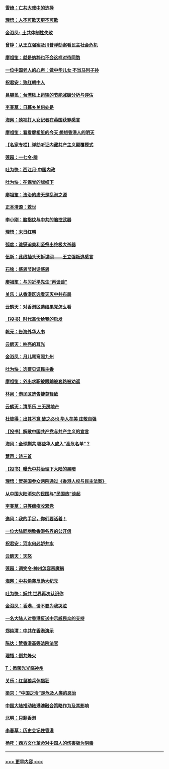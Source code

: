 #### [雪绮：亡共大戏中的选择](../pages/nsc993/n11699922.md?t=12050211) 
#### [理悟：人不可欺天更不可欺](../pages/nsc993/n11699657.md?t=12050211) 
#### [金浴凤:  土共体制性失败](../pages/nsc993/n11699361.md?t=12050211) 
#### [曾铮：从王立强案及川普弹劾案看民主社会危机](../pages/nsc993/n11699318.md?t=12050211) 
#### [廖祖笙：就是纳粹也不会这样对待同胞](../pages/nsc993/n11697658.md?t=12050211) 
#### [一位中国老人的心声：做中华儿女 不当马列子孙](../pages/nsc993/n11697525.md?t=12050211) 
#### [祝君安：致红朝中人](../pages/nsc993/n11697518.md?t=12050211) 
#### [吕锡民：台湾陆上运输的节能减碳分析与评估](../pages/nsc993/n11694983.md?t=12050211) 
#### [李春草：日暮乡关何处是](../pages/nsc993/n11694805.md?t=12050211) 
#### [海网：殃视打人女记者在英国获罪感言](../pages/nsc993/n11693832.md?t=12050211) 
#### [廖祖笙：看看廖祖笙的今天 想想香港人的明天](../pages/nsc993/n11693707.md?t=12050211) 
#### [【名家专栏】弹劾听证内藏共产主义颠覆模式](../pages/nsc993/n11693563.md?t=12050211) 
#### [莲园：一七令‧辨](../pages/nsc993/n11692558.md?t=12050211) 
#### [吐为快：西江月·中国内政](../pages/nsc993/n11692071.md?t=12050211) 
#### [吐为快：在保党的旗帜下](../pages/nsc993/n11691188.md?t=12050211) 
#### [廖祖笙：法治的虚无是乱港之源](../pages/nsc993/n11690605.md?t=12050211) 
#### [正本清源：救世](../pages/nsc993/n11689134.md?t=12050211) 
#### [李小刚：脑指纹与中共的脑控武器](../pages/nsc993/n11688900.md?t=12050211) 
#### [理悟：末日红朝](../pages/nsc993/n11688829.md?t=12050211) 
#### [弧度：谁逼迫美利坚祭出终极大杀器](../pages/nsc993/n11688735.md?t=12050211) 
#### [伍新：此线抽头天拆谍网——王立强叛逃感言](../pages/nsc993/n11687981.md?t=12050211) 
#### [石铭：感恩节时话感恩](../pages/nsc993/n11687568.md?t=12050211) 
#### [廖祖笙：与习近平先生“再谈谈”](../pages/nsc993/n11687005.md?t=12050211) 
#### [关乐：从香港区选看天灭中共布局](../pages/nsc993/n11686647.md?t=12050211) 
#### [云鹤天：对香港区选结果党怎么看](../pages/nsc993/n11686216.md?t=12050211) 
#### [【投书】时代革命给我的启发](../pages/nsc993/n11684287.md?t=12050211) 
#### [乾元：告海外华人书](../pages/nsc993/n11684044.md?t=12050211) 
#### [云鹤天：响亮的耳光](../pages/nsc993/n11684254.md?t=12050211) 
#### [金浴凤：月儿弯弯照九州](../pages/nsc993/n11684231.md?t=12050211) 
#### [吐为快：选票见证民主香](../pages/nsc993/n11684206.md?t=12050211) 
#### [廖祖笙：外出求职被跟踪被套路被劝返](../pages/nsc993/n11683874.md?t=12050211) 
#### [林泉：港民区选告捷莫轻敌](../pages/nsc993/n11683930.md?t=12050211) 
#### [云鹤天：清平乐 三无房地产](../pages/nsc993/n11681521.md?t=12050211) 
#### [杜彼得：出其不意 破之必也 华人在美 庄敬自强](../pages/nsc993/n11679554.md?t=12050211) 
#### [【投书】解散中国共产党与共产主义的宣言](../pages/nsc993/n11679177.md?t=12050211) 
#### [海风：全球剿共 哪些华人或入“高危名单”？](../pages/nsc993/n11678617.md?t=12050211) 
#### [慧声：诗三首](../pages/nsc993/n11678848.md?t=12050211) 
#### [【投书】曝光中共治理下大陆的黑暗](../pages/nsc993/n11678674.md?t=12050211) 
#### [理悟：贺美国参众两院通过《香港人权与民主法案》](../pages/nsc993/n11678104.md?t=12050211) 
#### [从中国大陆消失的民国与“民国热”谈起](../pages/nsc993/n11678075.md?t=12050211) 
#### [李春草：只等瘟疫收邪党](../pages/nsc993/n11677308.md?t=12050211) 
#### [逸风：我的手足，你们要活着！](../pages/nsc993/n11676352.md?t=12050211) 
#### [一位大陆同胞致香港各界的公开信](../pages/nsc993/n11675761.md?t=12050211) 
#### [祝君安：河水何必妒井水](../pages/nsc993/n11675746.md?t=12050211) 
#### [云鹤天：天怒](../pages/nsc993/n11675718.md?t=12050211) 
#### [莲园：调笑令‧神州怎容恶魔祸](../pages/nsc993/n11675648.md?t=12050211) 
#### [海网：中共偷袭反助大纪元](../pages/nsc993/n11673515.md?t=12050211) 
#### [吐为快：妖共 世界再次认识你](../pages/nsc993/n11673506.md?t=12050211) 
#### [金浴凤：香港，请不要为我哭泣](../pages/nsc993/n11673248.md?t=12050211) 
#### [一名大陆人对香港反送中示威民众的支持](../pages/nsc993/n11672615.md?t=12050211) 
#### [郑纯清：中共在香港演示](../pages/nsc993/n11670539.md?t=12050211) 
#### [陈达：赞香港高等法院法官](../pages/nsc993/n11669542.md?t=12050211) 
#### [理悟：倒共烽火](../pages/nsc993/n11668844.md?t=12050211) 
#### [T：愿荣光光临神州](../pages/nsc993/n11668421.md?t=12050211) 
#### [关乐：红鼠狼兵休猖狂](../pages/nsc993/n11668378.md?t=12050211) 
#### [梁京：“中国之治”是危及人类的恶治](../pages/nsc993/n11668328.md?t=12050211) 
#### [中国大陆推动陆港澳融合策略作为及其影响](../pages/nsc993/n11668157.md?t=12050211) 
#### [北明：只剩香港](../pages/nsc993/n11668002.md?t=12050211) 
#### [李春草：历史会记住香港](../pages/nsc993/n11667927.md?t=12050211) 
#### [杨吒：西方文化革命对中国人的伤害极为阴毒](../pages/nsc993/n11664521.md?t=12050211) 

----
#### [ >>> 更早内容 <<< ](../indexes/nsc993-earlier.md)
